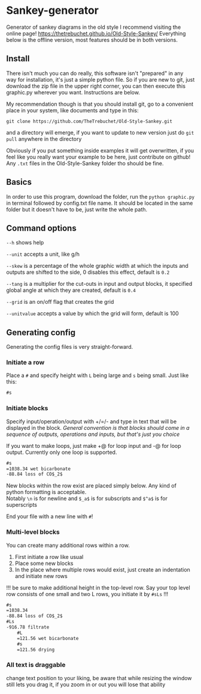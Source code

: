 # Sankey-generator

Generator of sankey diagrams in the old style
I recommend visiting the online page!
https://thetrebuchet.github.io/Old-Style-Sankey/
Everything below is the offline version, most features should be in both versions.

## Install

There isn't much you can do really, this software isn't "prepared" in any way for installation, it's just a simple python file. So if you are new to git, just download the zip file in the upper right corner, you can then execute this graphic.py wherever you want. Instructions are below.

My recommendation though is that you should install git, go to a convenient place in your system, like documents and type in this:

`git clone https://github.com/TheTrebuchet/Old-Style-Sankey.git`

and a directory will emerge, if you want to update to new version just do `git pull` anywhere in the directory

Obviously if you put something inside examples it will get overwritten, if you feel like you really want your example to be here, just contribute on github!
Any `.txt` files in the Old-Style-Sankey folder tho should be fine.

## Basics

In order to use this program, download the folder, run the `python graphic.py` in terminal followed by config.txt file name. It should be located in the same folder but it doesn't have to be, just write the whole path.

## Command options

`--h` shows help

`--unit` accepts a unit, like g/h

`--skew` is a percentage of the whole graphic width at which the inputs and outputs are shifted to the side, 0 disables this effect, default is `0.2`

`--tang` is a multiplier for the cut-outs in input and output blocks, it specified global angle at which they are created, default is `0.4`

`--grid` is an on/off flag that creates the grid

`--unitvalue` accepts a value by which the grid will form, default is 100

## Generating config

Generating the config files is very straight-forward.

### Initiate a row

Place a `#` and specify height with `L` being large and `s` being small. Just like this:

```txt
#s
```

### Initiate blocks

Specify input/operation/output with +/=/- and type in text that will be displayed in the block. *General convention is that blocks should come in a sequence of outputs, operations and inputs, but that's just you choice*

If you want to make loops, just make +@ for loop input and -@ for loop output. Currently only one loop is supported.

```txt
#s
=1038.34 wet bicarbonate
-88.84 loss of CO$_2$
```

New blocks within the row exist are placed simply below. Any kind of python formatting is acceptable.\
Notably `\n` is for newline and `$_a$` is for subscripts and `$^a$` is for superscripts

End your file with a new line with `#`!

### Multi-level blocks

You can create many additional rows within a row.

1. First initiate a row like usual
2. Place some new blocks
3. In the place where multiple rows would exist, just create an indentation and initiate new rows

!!! be sure to make additional height in the top-level row. Say your top level row consists of one small and two L rows, you initiate it by `#sLs` !!!

```txt
#s
=1038.34
-88.84 loss of CO$_2$
#Ls
-916.78 filtrate
    #L
    =121.56 wet bicarbonate
    #s
    =121.56 drying
```

### All text is draggable

change text position to your liking, be aware that while resizing the window still lets you drag it, if you zoom in or out you will lose that ability
